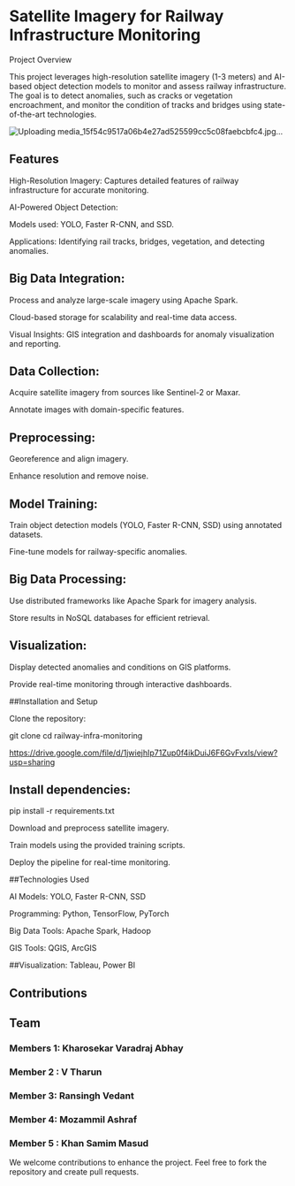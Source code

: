 # Satellite Imagery for Railway Infrastructure Monitoring

Project Overview

This project leverages high-resolution satellite imagery (1-3 meters) and AI-based object detection models to monitor and assess railway infrastructure. The goal is to detect anomalies, such as cracks or vegetation encroachment, and monitor the condition of tracks and bridges using state-of-the-art technologies.

![Uploading media_15f54c9517a06b4e27ad525599cc5c08faebcbfc4.jpg…]()


## Features

High-Resolution Imagery: Captures detailed features of railway infrastructure for accurate monitoring.

AI-Powered Object Detection:

Models used: YOLO, Faster R-CNN, and SSD.

Applications: Identifying rail tracks, bridges, vegetation, and detecting anomalies.

## Big Data Integration:

Process and analyze large-scale imagery using Apache Spark.

Cloud-based storage for scalability and real-time data access.

Visual Insights: GIS integration and dashboards for anomaly visualization and reporting.

## Data Collection:

Acquire satellite imagery from sources like Sentinel-2 or Maxar.

Annotate images with domain-specific features.

## Preprocessing:

Georeference and align imagery.

Enhance resolution and remove noise.

## Model Training:

Train object detection models (YOLO, Faster R-CNN, SSD) using annotated datasets.

Fine-tune models for railway-specific anomalies.

## Big Data Processing:

Use distributed frameworks like Apache Spark for imagery analysis.

Store results in NoSQL databases for efficient retrieval.

## Visualization:

Display detected anomalies and conditions on GIS platforms.

Provide real-time monitoring through interactive dashboards.

##Installation and Setup

Clone the repository:

git clone <repository-url>
cd railway-infra-monitoring

https://drive.google.com/file/d/1jwiejhIp71Zup0f4ikDuiJ6F6GvFvxls/view?usp=sharing


## Install dependencies:

pip install -r requirements.txt

Download and preprocess satellite imagery.

Train models using the provided training scripts.

Deploy the pipeline for real-time monitoring.

##Technologies Used

AI Models: YOLO, Faster R-CNN, SSD

Programming: Python, TensorFlow, PyTorch

Big Data Tools: Apache Spark, Hadoop

GIS Tools: QGIS, ArcGIS

##Visualization: Tableau, Power BI

## Contributions
## Team
### Members 1: Kharosekar Varadraj Abhay
### Member 2 : V Tharun 
### Member 3: Ransingh Vedant 
### Member 4: Mozammil Ashraf 
### Member 5 : Khan Samim Masud

We welcome contributions to enhance the project. Feel free to fork the repository and create pull requests.
